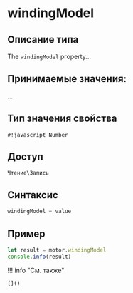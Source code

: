 # windingModel

## Описание типа
The `windingModel` property...

## Принимаемые значения:
...

## Тип значения свойства
`#!javascript Number`

## Доступ
`Чтение\Запись`

## Синтаксис
```javascript
windingModel = value
```

## Пример
```javascript linenums="1"
let result = motor.windingModel
console.info(result)
```

!!! info "См. также"

    []()

